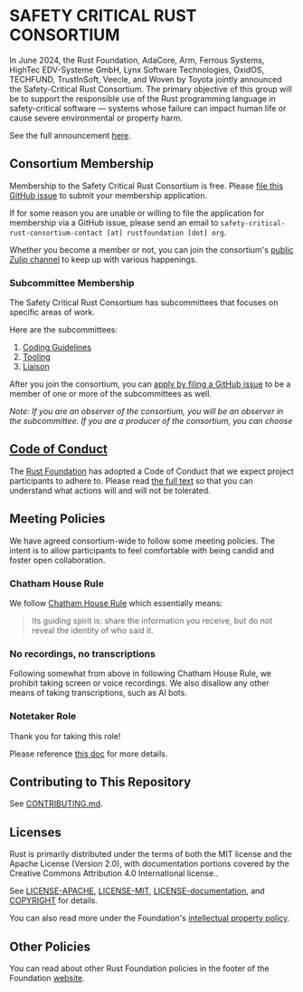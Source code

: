 # SAFETY CRITICAL RUST CONSORTIUM

In June 2024, the Rust Foundation, AdaCore, Arm, Ferrous Systems, HighTec EDV-Systeme GmbH, Lynx Software Technologies, OxidOS, TECHFUND, TrustInSoft, Veecle, and Woven by Toyota jointly announced the Safety-Critical Rust Consortium. The primary objective of this group will be to support the responsible use of the Rust programming language in safety-critical software — systems whose failure can impact human life or cause severe environmental or property harm.

See the full announcement [here](https://foundation.rust-lang.org/news/announcing-the-safety-critical-rust-consortium/).

## Consortium Membership

Membership to the Safety Critical Rust Consortium is free. Please [file this GitHub issue](https://github.com/rustfoundation/safety-critical-rust-consortium/issues/new?assignees=joelmarcey&labels=membership%2Cstatus%3A+needs+review&projects=&template=membership.yml) to submit your membership application. 

If for some reason you are unable or willing to file the application for membership via a GitHub issue, please send an email to `safety-critical-rust-consortium-contact [at] rustfoundation [dot] org`.

Whether you become a member or not, you can join the consortium's [public Zulip channel](https://rust-lang.zulipchat.com/#narrow/channel/445688-safety-critical-consortium) to keep up with various happenings.

### Subcommittee Membership

The Safety Critical Rust Consortium has subcommittees that focuses on specific areas of work. 

Here are the subcommittees:

1. [Coding Guidelines](https://github.com/rustfoundation/safety-critical-rust-consortium/tree/main/subcommittee/coding-guidelines)
2. [Tooling](https://github.com/rustfoundation/safety-critical-rust-consortium/tree/main/subcommittee/tooling)
3. [Liaison](https://github.com/rustfoundation/safety-critical-rust-consortium/tree/main/subcommittee/liaison)

After you join the consortium, you can [apply by filing a GitHub issue](https://github.com/rustfoundation/safety-critical-rust-consortium/issues/new?assignees=joelmarcey%2C+PLeVasseur%2C+alexandruradovici&labels=subcommittee+application&projects=&template=subcommittees.yml&title=Subcommittee+Join+Request+for+%5BNAME%5D) to be a member of one or more of the subcommittees as well.

*Note: If you are an observer of the consortium, you will be an observer in the subcommittee. If you are a producer of the consortium, you can choose*

## [Code of Conduct][code-of-conduct]

The [Rust Foundation][rust-foundation] has adopted a Code of Conduct that we
expect project participants to adhere to. Please read [the full
text][code-of-conduct] so that you can understand what actions will and will not
be tolerated.

## Meeting Policies

We have agreed consortium-wide to follow some meeting policies. The intent is to allow participants to feel comfortable with being candid and foster open collaboration.

### Chatham House Rule

We follow [Chatham House Rule](https://www.chathamhouse.org/about-us/chatham-house-rule) which essentially means:

> Its guiding spirit is: share the information you receive, but do not reveal the identity of who said it.

### No recordings, no transcriptions

Following somewhat from above in following Chatham House Rule, we prohibit taking screen or voice recordings. We also disallow any other means of taking transcriptions, such as AI bots.

### Notetaker Role

Thank you for taking this role!

Please reference [this doc](docs/notetaker-role.md) for more details.

## Contributing to This Repository

See [CONTRIBUTING.md](CONTRIBUTING.md).

## Licenses

Rust is primarily distributed under the terms of both the MIT license and the
Apache License (Version 2.0), with documentation portions covered by the
Creative Commons Attribution 4.0 International license..

See [LICENSE-APACHE](LICENSE-APACHE), [LICENSE-MIT](LICENSE-MIT), 
[LICENSE-documentation](LICENSE-documentation), and 
[COPYRIGHT](COPYRIGHT) for details.

You can also read more under the Foundation's [intellectual property
policy][ip-policy].

## Other Policies

You can read about other Rust Foundation policies in the footer of the Foundation
[website][foundation-website].

[code-of-conduct]: https://foundation.rust-lang.org/policies/code-of-conduct/
[foundation-website]: https://foundation.rust-lang.org
[ip-policy]: https://foundation.rust-lang.org/policies/intellectual-property-policy/
[media-guide and trademark]: https://foundation.rust-lang.org/policies/logo-policy-and-media-guide/
[rust-foundation]: https://foundation.rust-lang.org/
